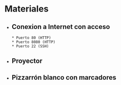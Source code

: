 # Materiales #

* ## Conexion a Internet con acceso ##
      * Puerto 80 (HTTP)
      * Puerto 8080 (HTTP)
      * Puerto 22 (SSH)
* ## Proyector ##
* ## Pizzarrón blanco con marcadores ##


